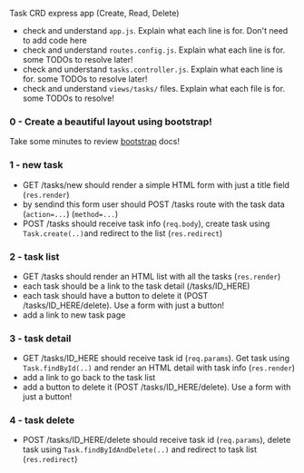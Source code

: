 Task CRD express app (Create, Read, Delete)

- check and understand `app.js`. Explain what each line is for. Don't need to add code here
- check and understand `routes.config.js`. Explain what each line is for. some TODOs to resolve later!
- check and understand `tasks.controller.js`. Explain what each line is for. some TODOs to resolve later!
- check and understand `views/tasks/` files. Explain what each file is for. some TODOs to resolve!

### 0 - Create a beautiful layout using bootstrap!

Take some minutes to review [bootstrap](https://getbootstrap.com/docs/5.2/getting-started/introduction/) docs!

### 1 - new task

- GET /tasks/new should render a simple HTML form with just a title field (`res.render`)
- by sendind this form user should POST /tasks route with the task data (`action=...`) (`method=...`)
- POST /tasks should receive task info (`req.body`), create task using `Task.create(..)`and redirect to the list (`res.redirect`)

### 2 - task list

- GET /tasks should render an HTML list with all the tasks (`res.render`)
- each task should be a link to the task detail (/tasks/ID_HERE)
- each task should have a button to delete it (POST /tasks/ID_HERE/delete). Use a form with just a button!
- add a link to new task page

### 3 - task detail

- GET /tasks/ID_HERE should receive task id (`req.params`). Get task using `Task.findById(..)` and render an HTML detail with task info (`res.render`)
- add a link to go back to the task list
- add a button to delete it (POST /tasks/ID_HERE/delete). Use a form with just a button!

### 4 - task delete

- POST /tasks/ID_HERE/delete should receive task id (`req.params`), delete task using `Task.findByIdAndDelete(..)` and redirect to task list (`res.redirect`)
